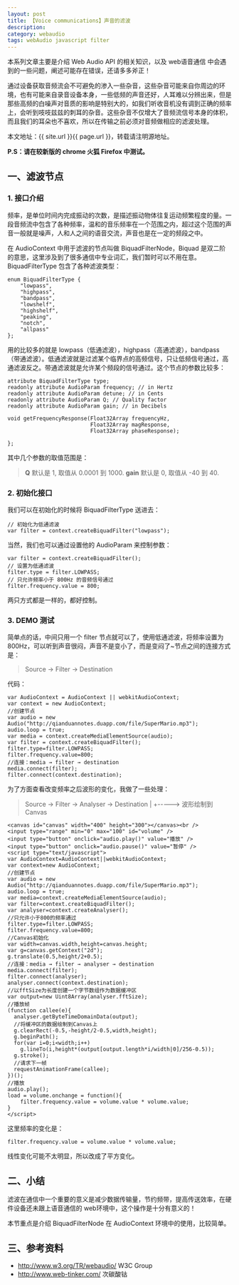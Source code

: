 ```yaml
---
layout: post
title: 【Voice communications】声音的滤波
description: 
category: webaudio
tags: webAudio javascript filter
---
```


本系列文章主要是介绍 Web Audio API 的相关知识，以及 web语音通信 中会遇到的一些问题，阐述可能存在错误，还请多多斧正！

通过设备获取音频流会不可避免的渗入一些杂音，这些杂音可能来自你周边的环境，也有可能来自录音设备本身，一些低频的声音还好，人耳难以分辨出来，但是那些高频的白噪声对音质的影响是特别大的，如我们听收音机没有调到正确的频率上，会听到吱吱兹兹的刺耳的杂音。这些杂音不仅增大了音频流信号本身的体积，而且我们的耳朵也不喜欢，所以在传输之前必须对音频做相应的滤波处理。

本文地址：{{ site.url }}{{ page.url }}，转载请注明源地址。

**P.S：请在较新版的 chrome 火狐 Firefox 中测试。**

## 一、滤波节点

### 1. 接口介绍

频率，是单位时间内完成振动的次数，是描述振动物体往复运动频繁程度的量。一段音频流中包含了各种频率，温和的音乐频率在一个范围之内，超过这个范围的声音一般就是噪声，人和人之间的语音交流，声音也是在一定的频段之中。

在 AudioContext 中用于滤波的节点叫做 BiquadFilterNode，Biquad 是双二阶的意思，这里涉及到了很多通信中专业词汇，我们暂时可以不用在意。BiquadFilterType 包含了各种滤波类型：

	enum BiquadFilterType {
	    "lowpass",
	    "highpass",
	    "bandpass",
	    "lowshelf",
	    "highshelf",
	    "peaking",
	    "notch",
	    "allpass"
	};

用的比较多的就是 lowpass（低通滤波），highpass（高通滤波），bandpass（带通滤波）。低通滤波就是过滤某个临界点的高频信号，只让低频信号通过，高通滤波反之。带通滤波就是允许某个频段的信号通过。这个节点的参数比较多：

    
	attribute BiquadFilterType type;
	readonly attribute AudioParam frequency; // in Hertz
	readonly attribute AudioParam detune; // in Cents
	readonly attribute AudioParam Q; // Quality factor
	readonly attribute AudioParam gain; // in Decibels

	void getFrequencyResponse(Float32Array frequencyHz,
	                          Float32Array magResponse,
	                          Float32Array phaseResponse);

	};

其中几个参数的取值范围是：

>	**Q**
>	默认是 1, 取值从 0.0001 到 1000.
>	**gain**
>	默认是 0, 取值从 -40 到 40.

### 2. 初始化接口

我们可以在初始化的时候将 BiquadFilterType 送进去：

	// 初始化为低通滤波
	var filter = context.createBiquadFilter("lowpass");

当然，我们也可以通过设置他的 AudioParam 来控制参数：

	var filter = context.createBiquadFilter();
	// 设置为低通滤波
	filter.type = filter.LOWPASS;
	// 只允许频率小于 800Hz 的音频信号通过
	filter.frequency.value = 800;

两只方式都是一样的，都好控制。

### 3. DEMO 测试

简单点的话，中间只用一个 filter 节点就可以了，使用低通滤波，将频率设置为 800Hz，可以听到声音很闷，声音不是变小了，而是变闷了~节点之间的连接方式是：

> Source -> Filter -> Destination

代码：

	var AudioContext = AudioContext || webkitAudioContext;
	var context = new AudioContext;
	//创建节点
	var audio = new Audio("http://qianduannotes.duapp.com/file/SuperMario.mp3");
	audio.loop = true;
	var media = context.createMediaElementSource(audio);
	var filter = context.createBiquadFilter();
	filter.type=filter.LOWPASS;
	filter.frequency.value=800;
	//连接：media → filter → destination
	media.connect(filter);
	filter.connect(context.destination);

为了方面查看改变频率之后波形的变化，我做了一些处理：

> Source -> Filter -> Analyser -> Destination
>                        |
>                        +-----> 波形绘制到 Canvas


	<canvas id="canvas" width="400" height="300"></canvas><br />
	<input type="range" min="0" max="100" id="volume" />
	<input type="button" onclick="audio.play()" value="播放" />
	<input type="button" onclick="audio.pause()" value="暂停" />
	<script type="text/javascript">
	var AudioContext=AudioContext||webkitAudioContext;
	var context=new AudioContext;
	//创建节点
	var audio = new Audio("http://qianduannotes.duapp.com/file/SuperMario.mp3");
	audio.loop = true;
	var media=context.createMediaElementSource(audio);
	var filter=context.createBiquadFilter();
	var analyser=context.createAnalyser();
	//只允许小于800的频率通过
	filter.type=filter.LOWPASS;
	filter.frequency.value=800;
	//Canvas初始化
	var width=canvas.width,height=canvas.height;
	var g=canvas.getContext("2d");
	g.translate(0.5,height/2+0.5);
	//连接：media → filter → analyser → destination
	media.connect(filter);
	filter.connect(analyser);
	analyser.connect(context.destination);
	//以fftSize为长度创建一个字节数组作为数据缓冲区
	var output=new Uint8Array(analyser.fftSize);
	//播放帧
	(function callee(e){
	  analyser.getByteTimeDomainData(output);
	  //将缓冲区的数据绘制到Canvas上
	  g.clearRect(-0.5,-height/2-0.5,width,height);
	  g.beginPath();
	  for(var i=0;i<width;i++)
	    g.lineTo(i,height*(output[output.length*i/width|0]/256-0.5));
	  g.stroke();
	  //请求下一帧
	  requestAnimationFrame(callee);
	})();
	//播放
	audio.play();
	load = volume.onchange = function(){
	    filter.frequency.value = volume.value * volume.value;
	}
	</script>

这里频率的变化是：

	filter.frequency.value = volume.value * volume.value;

线性变化可能不太明显，所以改成了平方变化。

## 二、小结

滤波在通信中一个重要的意义是减少数据传输量，节约频带，提高传送效率，在硬件设备还未跟上语音通信的 web环境中，这个操作是十分有意义的！

本节重点是介绍 BiquadFilterNode 在 AudioContext 环境中的使用，比较简单。

## 三、参考资料

- <http://www.w3.org/TR/webaudio/> W3C Group
- <http://www.web-tinker.com/> 次碳酸钴